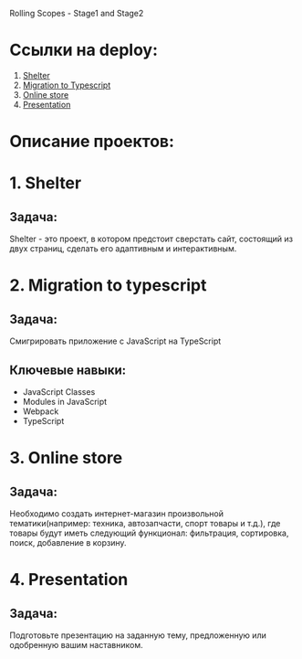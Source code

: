 Rolling Scopes - Stage1 and Stage2

# Ссылки на deploy:

1. [Shelter](https://kristina2773.github.io/My-projects-stage1-2/shelter/pages/main/)
2. [Migration to Typescript](https://kristina2773.github.io/My-projects-stage1-2/mirgation-to-typescript/)
3. [Online store](https://kristina2773.github.io/My-projects-stage1-2/online-store/)
4. [Presentation](https://youtu.be/bDB-OUIh6vk)

# Описание проектов:

# 1. Shelter

## Задача:
Shelter - это проект, в котором предстоит сверстать сайт, состоящий из двух страниц, сделать его адаптивным и интерактивным.

# 2. Migration to typescript

## Задача:
Смигрировать приложение с JavaScript на TypeScript

## Ключевые навыки:

- JavaScript Classes
- Modules in JavaScript
- Webpack
- TypeScript

# 3. Online store

## Задача:
Необходимо создать интернет-магазин произвольной тематики(например: техника, автозапчасти, спорт товары и т.д.), где товары будут иметь следующий функционал: фильтрация, сортировка, поиск, добавление в корзину.

# 4. Presentation

## Задача:
Подготовьте презентацию на заданную тему, предложенную или одобренную вашим наставником.
